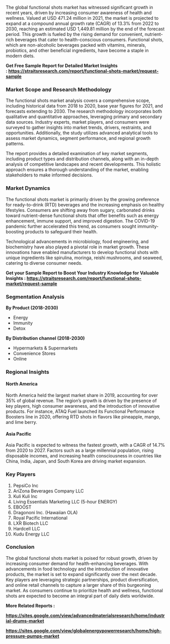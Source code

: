 <div>
<div>
<div>
<p>The global functional shots market has witnessed significant growth in recent years, driven by increasing consumer awareness of health and wellness. Valued at USD 471.24 million in 2021, the market is projected to expand at a compound annual growth rate (CAGR) of 13.3% from 2022 to 2030, reaching an estimated USD 1,449.81 million by the end of the forecast period. This growth is fueled by the rising demand for convenient, nutrient-rich beverages that cater to health-conscious consumers. Functional shots, which are non-alcoholic beverages packed with vitamins, minerals, probiotics, and other beneficial ingredients, have become a staple in modern diets.</p>
<p><strong>Get Free Sample Report for Detailed Market Insights :&nbsp;<a href="https://straitsresearch.com/report/functional-shots-market/request-sample">https://straitsresearch.com/report/functional-shots-market/request-sample</a>&nbsp;</strong></p>
<h3><strong>Market Scope and Research Methodology</strong></h3>
<p>The functional shots market analysis covers a comprehensive scope, including historical data from 2018 to 2020, base year figures for 2021, and forecasts extending to 2030. The research methodology incorporates both qualitative and quantitative approaches, leveraging primary and secondary data sources. Industry experts, market players, and consumers were surveyed to gather insights into market trends, drivers, restraints, and opportunities. Additionally, the study utilizes advanced analytical tools to assess market dynamics, segment performance, and regional growth patterns.</p>
<p>The report provides a detailed examination of key market segments, including product types and distribution channels, along with an in-depth analysis of competitive landscapes and recent developments. This holistic approach ensures a thorough understanding of the market, enabling stakeholders to make informed decisions.</p>
<h3><strong>Market Dynamics</strong></h3>
<p>The functional shots market is primarily driven by the growing preference for ready-to-drink (RTD) beverages and the increasing emphasis on healthy lifestyles. Consumers are shifting away from sugary, carbonated drinks toward nutrient-dense functional shots that offer benefits such as energy enhancement, immune support, and improved digestion. The COVID-19 pandemic further accelerated this trend, as consumers sought immunity-boosting products to safeguard their health.</p>
<p>Technological advancements in microbiology, food engineering, and biochemistry have also played a pivotal role in market growth. These innovations have enabled manufacturers to develop functional shots with unique ingredients like spirulina, moringa, reishi mushrooms, and seaweed, catering to diverse consumer needs.</p>
<p><strong>Get your Sample Report to Boost Your Industry Knowledge for Valuable Insights :&nbsp;<a href="https://straitsresearch.com/report/functional-shots-market/request-sample">https://straitsresearch.com/report/functional-shots-market/request-sample</a>&nbsp;</strong></p>
<h3><strong>Segmentation Analysis</strong></h3>
<p><strong>By Product (2018-2030)</strong></p>
<ul>
<li>Energy</li>
<li>Immunity</li>
<li>Detox</li>
</ul>
<p><strong>By Distribution channel (2018-2030)</strong></p>
<ul>
<li>Hypermarkets &amp; Supermarkets</li>
<li>Convenience Stores</li>
<li>Online</li>
</ul>
<h3><strong>Regional Insights</strong></h3>
<h4><strong>North America</strong></h4>
<p>North America held the largest market share in 2019, accounting for over 35% of global revenue. The region&rsquo;s growth is driven by the presence of key players, high consumer awareness, and the introduction of innovative products. For instance, ATAQ Fuel launched its Functional Performance Boosters line in 2020, offering RTD shots in flavors like pineapple, mango, and lime berry.</p>
<h4><strong>Asia Pacific</strong></h4>
<p>Asia Pacific is expected to witness the fastest growth, with a CAGR of 14.7% from 2020 to 2027. Factors such as a large millennial population, rising disposable incomes, and increasing health consciousness in countries like China, India, Japan, and South Korea are driving market expansion.</p>
<h3><strong>Key Players</strong></h3>
<ol>
<li>PepsiCo Inc</li>
<li>AriZona Beverages Company LLC</li>
<li>Kuli Kuli Inc</li>
<li>Living Essentials Marketing LLC (5-hour ENERGY)</li>
<li>EBOOST</li>
<li>Dragononi Inc. (Hawaiian OLA)</li>
<li>Royal Pacific International</li>
<li>LXR Biotech LLC</li>
<li>Hardcell LLC</li>
<li>Kudu Energy LLC</li>
</ol>
<h3><strong>Conclusion</strong></h3>
<p>The global functional shots market is poised for robust growth, driven by increasing consumer demand for health-enhancing beverages. With advancements in food technology and the introduction of innovative products, the market is set to expand significantly over the next decade. Key players are leveraging strategic partnerships, product diversification, and online retail channels to capture a larger share of this burgeoning market. As consumers continue to prioritize health and wellness, functional shots are expected to become an integral part of daily diets worldwide.</p>
<p><strong>More Related Reports :&nbsp;</strong></p>
<p><strong><a href="https://sites.google.com/view/advancedmaterialsresearch/home/industrial-drums-market">https://sites.google.com/view/advancedmaterialsresearch/home/industrial-drums-market</a></strong></p>
<p><strong><a href="https://sites.google.com/view/globalenergypowerresearch/home/high-pressure-pumps-market">https://sites.google.com/view/globalenergypowerresearch/home/high-pressure-pumps-market</a></strong></p>
</div>
</div>
</div>
